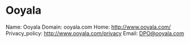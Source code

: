 
# Ooyala

Name: Ooyala
Domain: ooyala.com
Home: http://www.ooyala.com/
Privacy_policy: http://www.ooyala.com/privacy
Email: DPO@ooyala.com
